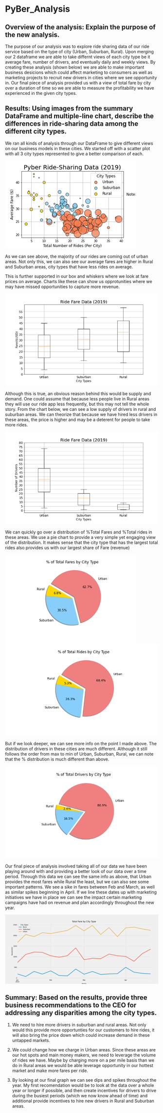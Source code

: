 # PyBer_Analysis

## Overview of the analysis: Explain the purpose of the new analysis.
The purpose of our analysis was to explore ride sharing data of our ride service based on the type of city (Urban, Suburban, Rural). Upon merging our 2 dataframe we are able to take differnt views of each city type be it average fare, number of drivers, and eventually daily and weekly views. By creating these analysis (shown below) we are able to make important business desicions which could affect marketing to consumers as well as marketing projects to recruit new drivers in cities where we see opportunity in. Our final piece of analysis provided us with a view of total fare by city over a duration of time so we are able to measure the profitability we have experienced in the given city types. 


## Results: Using images from the summary DataFrame and multiple-line chart, describe the differences in ride-sharing data among the different city types.
We ran all kinds of analysis through our DataFrame to give different views on our business models in these cities. We started off with a scatter plot with all 3 city types represented to give a better comparison of each.

![](https://github.com/DanMarks12/PyBer_Analysis/blob/main/analysis/Fig1.png)

As we can see above, the majority of our rides are coming out of urban areas. Not only this, we can also see our average fares are higher in Rural and Suburban areas, city types that have less rides on average.

This is further supported in our box and whiskers where we look at fare prices on average. Charts like these can show us opprotunities where we may have missed opportunities to capture more revenue. 

![](https://github.com/DanMarks12/PyBer_Analysis/blob/main/analysis/Fig3.png)

Although this is true, an obvious reason behind this would be supply and demand. One could assume that because less people live in Rural areas they will use our ride app less frequently, but this may not tell the whole story. From the chart below, we can see a low supply of drivers in rural and suburban areas. We can theorize that because we have hired less drivers in these areas, the price is higher and may be a deterent for people to take more rides.

![](https://github.com/DanMarks12/PyBer_Analysis/blob/main/analysis/Fig4.png)

We can quickly go over a distribution of %Total Fares and %Total rides in these areas. We use a pie chart to provide a very simple yet engaging view of the distribution. It makes sense that the city type that has the largest total rides also provides us with our largest share of Fare (revenue)

![](https://github.com/DanMarks12/PyBer_Analysis/blob/main/analysis/Fig5.png)    ![](https://github.com/DanMarks12/PyBer_Analysis/blob/main/analysis/Fig6.png)

But if we look deeper, we can see more info on the point I made above. The distribution of drivers in these cities are much different. Although it still follows the order from max to min of Urban, Suburban, Rural, we can note that the % distribution is much different than above. 

![](https://github.com/DanMarks12/PyBer_Analysis/blob/main/analysis/Fig7.png)

Our final piece of analysis involved taking all of our data we have been playing around with and providing a better look of our data over a time period. Through this data we can see the same info as above, that Urban provides the most fares while Rural the least, but we can also see some important patterns. We see a sike in fares between Feb and March, as well as similar spikes beginning in April. If we line these dates up with marketing initiatives we have in place we can see the impact certain marketing campaigns have had on revenue and plan accordingly throughout the new year. 

![](https://github.com/DanMarks12/PyBer_Analysis/blob/main/analysis/fig8.png)

## Summary: Based on the results, provide three business recommendations to the CEO for addressing any disparities among the city types.

1) We need to hire more drivers in suburban and rural areas. Not only would this provide more opportunties for our customers to hire rides, it will also bring the price down which could increase demand in these untapped markets.

2) We could change how we charge in Urban areas. Since these areas are our hot spots and main money makers, we need to leverage the volume of rides we have. Maybe by charging more on a per mile basis than we do in Rural areas we would be able leverage opportunity in our hottest market and make more fares per ride.

3) By looking at our final graph we can see dips and spikes throughout the year. My first recomendation would be to look at the data over a whole year or longer if possible, and then create incentives for drivers to drive during the busiest periods (which we now know ahead of time) and additional provide incentives to hire new drivers in Rural and Suburban areas. 
